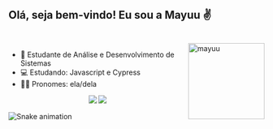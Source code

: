 ## Olá, seja bem-vindo! Eu sou a Mayuu ✌️

<div style="display: inline_block"><br>
<a href="https://picrew.me/image_maker/338224" target="_blank"><img align="right" alt="mayuu" height="150" width="150" src="https://i.ibb.co/DM2sz8w/avatar2-gif.gif" target="_blank"></a>
</div>

- 📖 Estudante de Análise e Desenvolvimento de Sistemas
- 💻 Estudando: Javascript e Cypress
- 🧚‍♀️ Pronomes: ela/dela

<div align = "center">
<a href="https://www.linkedin.com/in/yuu-minew/" target="_blank"><img src="https://img.shields.io/badge/LinkedIn-0077B5?style=for-the-badge&logo=linkedin&logoColor=white" target="_blank"></a>
<a href="https://www.instagram.com/yuu.minew/" target="_blank"><img src="https://img.shields.io/badge/Instagram-E4405F?style=for-the-badge&logo=instagram&logoColor=white" target="_blank"></a>
</div>

![Snake animation](https://github.com/yuu-minew/yuu-minew/blob/output/github-contribution-grid-snake.svg)
